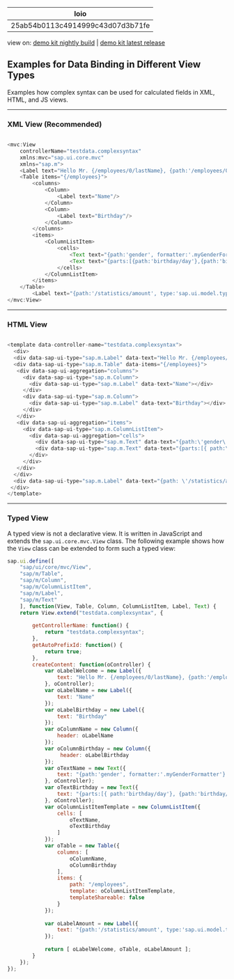 <!-- loio25ab54b0113c4914999c43d07d3b71fe -->

| loio |
| -----|
| 25ab54b0113c4914999c43d07d3b71fe |

<div id="loio">

view on: [demo kit nightly build](https://openui5nightly.hana.ondemand.com/topic/25ab54b0113c4914999c43d07d3b71fe) | [demo kit latest release](https://sdk.openui5.org/topic/25ab54b0113c4914999c43d07d3b71fe)</div>

## Examples for Data Binding in Different View Types

Examples how complex syntax can be used for calculated fields in XML, HTML, and JS views.

***

<a name="loio25ab54b0113c4914999c43d07d3b71fe__section_yqd_24p_rcb"/>

### XML View \(Recommended\)

```js

<mvc:View 
    controllerName="testdata.complexsyntax"
    xmlns:mvc="sap.ui.core.mvc"
    xmlns="sap.m">
    <Label text="Hello Mr. {/employees/0/lastName}, {path:'/employees/0/firstName', formatter:'.myFormatter'}"/>
    <Table items="{/employees}">
        <columns>
            <Column>
                <Label text="Name"/>
            </Column>
            <Column>
                <Label text="Birthday"/>
            </Column>
        </columns>
        <items>
			<ColumnListItem>
				<cells>
                    <Text text="{path:'gender', formatter:'.myGenderFormatter'} {firstName}, {lastName}"/>
                    <Text text="{parts:[{path:'birthday/day'},{path:'birthday/month'},{path:'birthday/year'}], formatter:'my.globalFormatter'}"/>
                </cells>
			</ColumnListItem>
        </items>
    </Table>
        <Label text="{path:'/statistics/amount', type:'sap.ui.model.type.Float', formatOptions: { minFractionDigits: 1}}"/>
</mvc:View>

```

***

<a name="loio25ab54b0113c4914999c43d07d3b71fe__section_fgl_f4p_rcb"/>

### HTML View

```js

<template data-controller-name="testdata.complexsyntax">
  <div>
  <div data-sap-ui-type="sap.m.Label" data-text="Hello Mr. {/employees/0/lastName}, {path:\'/employees/0/firstName\', formatter:\'.myFormatter\'}"></div>
  <div data-sap-ui-type="sap.m.Table" data-items="{/employees}">
   <div data-sap-ui-aggregation="columns">
     <div data-sap-ui-type="sap.m.Column">
       <div data-sap-ui-type="sap.m.Label" data-text="Name"></div>
     </div>
     <div data-sap-ui-type="sap.m.Column">
       <div data-sap-ui-type="sap.m.Label" data-text="Birthday"></div>
     </div>
   </div>
   <div data-sap-ui-aggregation="items">
     <div data-sap-ui-type="sap.m.ColumnListItem">
       <div data-sap-ui-aggregation="cells">
         <div data-sap-ui-type="sap.m.Text" data-text="{path:\'gender\', formatter:\'.myGenderFormatter\'} {firstName} {lastName}"></div>
         <div data-sap-ui-type="sap.m.Text" data-text="{parts:[{ path:\'birthday/day\'}, {path:\'birthday/month\'}, {path:\'birthday/year\}], formatter:\'my.globalFormatter\'}"></div>
       </div>
     </div>
   </div>
  </div>
  <div data-sap-ui-type="sap.m.Label" data-text="{path: \'/statistics/amount\', type:\'sap.ui.model.type.Float\', formatOptions: { minFractionDigits: 1}}"></div>       
 </div>
</template>

```

***

<a name="loio25ab54b0113c4914999c43d07d3b71fe__section_gqr_g4p_rcb"/>

### Typed View

A typed view is not a declarative view. It is written in JavaScript and extends the `sap.ui.core.mvc.View` class. The following example shows how the `View` class can be extended to form such a typed view:

```js
sap.ui.define([
    "sap/ui/core/mvc/View",
    "sap/m/Table",
    "sap/m/Column",
    "sap/m/ColumnListItem",
    "sap/m/Label",
    "sap/m/Text"
    ], function(View, Table, Column, ColumnListItem, Label, Text) {
    return View.extend("testdata.complexsyntax", {
      
        getControllerName: function() {
            return "testdata.complexsyntax";
        },
        getAutoPrefixId: function() {
            return true;
        },
        createContent: function(oController) {
            var oLabelWelcome = new Label({ 
                text: "Hello Mr. {/employees/0/lastName}, {path:'/employees/0/firstName', formatter:'.myFormatter'}"
            }, oController);
            var oLabelName = new Label({
                text: "Name" 
            });
            var oLabelBirthday = new Label({
                text: "Birthday" 
            });
            var oColumnName = new Column({
                header: oLabelName
            });
            var oColumnBirthday = new Column({
                 header: oLabelBirthday
            });
            var oTextName = new Text({
                text: "{path:'gender', formatter:'.myGenderFormatter'} {firstName} {lastName}"
            }, oController);
            var oTextBirthday = new Text({
                text: "{parts:[{ path:'birthday/day'}, {path:'birthday/month'}, {path:'birthday/year' }], formatter:'my.globalFormatter'}"
            }, oController);
            var oColumnListItemTemplate = new ColumnListItem({
                cells: [
                    oTextName,
                    oTextBirthday
                ]
            });
            var oTable = new Table({ 
                columns: [
                    oColumnName,
                    oColumnBirthday
                ],
                items: {
                    path: "/employees",
                    template: oColumnListItemTemplate,
                    templateShareable: false
                }
            });
            
            var oLabelAmount = new Label({
                text: "{path:'/statistics/amount', type:'sap.ui.model.type.Float'}"
            });
            
            return [ oLabelWelcome, oTable, oLabelAmount ];
        }
    });
});
```

